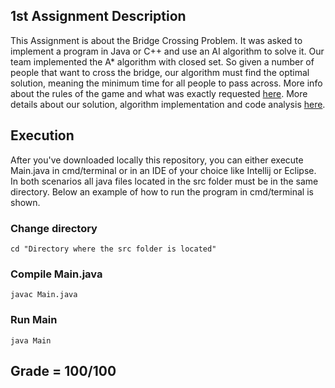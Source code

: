 ## 1st Assignment Description
This Assignment is about the Bridge Crossing Problem. It was asked to implement a program in Java or C++ and use an AI algorithm to solve it. Our team implemented the A* algorithm with closed set. So given a number of people that want to cross the bridge, our algorithm must find the optimal solution, meaning the minimum time for all people to pass across. More info about the rules of the game and what was exactly requested [here](https://github.com/nevwalkalone/Artificial-Intelligence-2020-2021-AUEB/blob/main/1st%20Assignment/assignment%20announcement-report/project-announcement.pdf). More details about our solution, algorithm implementation and code analysis [here](https://github.com/nevwalkalone/Artificial-Intelligence-2020-2021-AUEB/blob/main/1st%20Assignment/assignment%20announcement-report/project-report.pdf).

## Execution
After you've downloaded locally this repository, you can either execute Main.java in cmd/terminal or in an IDE of your choice like Intellij or Eclipse. In both scenarios all java files located in the src folder must be in the same directory. Below an example of how to run the program in cmd/terminal is shown.


### Change directory
```properties
cd "Directory where the src folder is located"
```  

### Compile Main.java
```console
javac Main.java
```

### Run Main
```console
java Main
```



## Grade = 100/100
